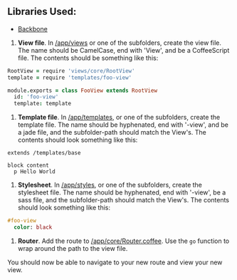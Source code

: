 ## Libraries Used:
* [Backbone](http://backbonejs.org)

1. **View file**. In [/app/views](https://github.com/codecombat/codecombat/tree/master/app/views) or one of the subfolders, create the view file. The name should be CamelCase, end with 'View', and be a CoffeeScript file. The contents should be something like this:

  ```coffeescript
  RootView = require 'views/core/RootView'
  template = require 'templates/foo-view'
  
  module.exports = class FooView extends RootView
    id: 'foo-view'
    template: template
  ```
1. **Template file**. In [/app/templates](https://github.com/codecombat/codecombat/tree/master/app/templates), or one of the subfolders, create the template file. The name should be hyphenated, end with '-view', and be a jade file, and the subfolder-path should match the View's. The contents should look something like this:

  ```jade
  extends /templates/base

  block content
    p Hello World
  ```

1. **Stylesheet**. In [/app/styles](https://github.com/codecombat/codecombat/tree/master/app/styles), or one of the subfolders, create the stylesheet file. The name should be hyphenated, end with '-view', be a sass file, and the subfolder-path should match the View's. The contents should look something like this:

  ```sass
  #foo-view
    color: black
  ```

1. **Router**. Add the route to [/app/core/Router.coffee](https://github.com/codecombat/codecombat/blob/master/app/core/Router.coffee). Use the `go` function to wrap around the path to the view file.

You should now be able to navigate to your new route and view your new view.